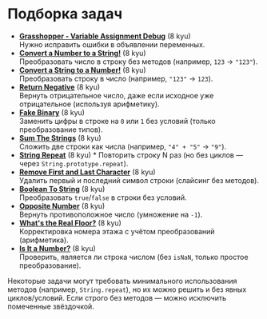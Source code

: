 # Подборка задач

- [**Grasshopper - Variable Assignment Debug**](https://www.codewars.com/kata/5612e743cab69fec6d000077) (8 kyu)  
  Нужно исправить ошибки в объявлении переменных.
- [**Convert a Number to a String!**](https://www.codewars.com/kata/5265326f5fda8eb1160004c8) (8 kyu)  
  Преобразовать число в строку без методов (например, `123` → `"123"`).
- [**Convert a String to a Number!**](https://www.codewars.com/kata/544675c6f971f7399a000e79) (8 kyu)  
  Преобразовать строку в число (например, `"123"` → `123`).
- [**Return Negative**](https://www.codewars.com/kata/55685cd7ad70877c23000102) (8 kyu)  
  Вернуть отрицательное число, даже если исходное уже отрицательное (используя арифметику).
- [**Fake Binary**](https://www.codewars.com/kata/57eae65a4321032ce000002d) (8 kyu)  
  Заменить цифры в строке на `0` или `1` без условий (только преобразование типов).
- [**Sum The Strings**](https://www.codewars.com/kata/5966e33c4e686b508700002d) (8 kyu)  
  Сложить две строки как числа (например, `"4" + "5"` → `"9"`).
- [**String Repeat**](https://www.codewars.com/kata/57a0e5c372292dd76d000d7e) (8 kyu) *
  Повторить строку N раз (но без циклов — через `String.prototype.repeat`).
- [**Remove First and Last Character**](https://www.codewars.com/kata/56bc28ad5bdaeb48760009b0) (8 kyu)  
  Удалить первый и последний символ строки (слайсинг без методов).
- [**Boolean To String**](https://www.codewars.com/kata/551b4501ac0447318f0009cd) (8 kyu)  
  Преобразовать `true`/`false` в строки без условий.
- [**Opposite Number**](https://www.codewars.com/kata/56dec885c54a926dcd001095) (8 kyu)  
  Вернуть противоположное число (умножение на `-1`).
- [**What's the Real Floor?**](https://www.codewars.com/kata/574b3b1599d8f897470018f6) (8 kyu)  
  Корректировка номера этажа с учётом преобразований (арифметика).
- [**Is It a Number?**](https://www.codewars.com/kata/57126304cdbf63c6770012bd) (8 kyu)  
  Проверить, является ли строка числом (без `isNaN`, только простое преобразование).

Некоторые задачи могут требовать минимального использования методов (например, `String.repeat`), но их можно решить и без явных циклов/условий. Если строго без методов — можно исключить помеченные звёздочкой.
